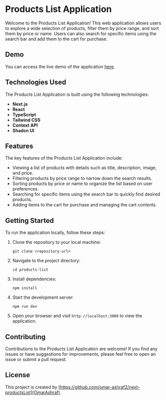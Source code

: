 # Products List Application

Welcome to the Products List Application! This web application allows users to explore a wide selection of products, filter them by price range, and sort them by price or name. Users can also search for specific items using the search bar and add them to the cart for purchase.

## Demo

You can access the live demo of the application [here](https://65ed24e10045e6183d6f0b90--products-list-next.netlify.app/).

## Technologies Used

The Products List Application is built using the following technologies:

- **Next.js**
- **React**
- **TypeScript**
- **Tailwind CSS**
- **Context API**
- **Shadcn UI**

## Features

The key features of the Products List Application include:

- Viewing a list of products with details such as title, description, image, and price.
- Filtering products by price range to narrow down the search results.
- Sorting products by price or name to organize the list based on user preferences.
- Searching for specific items using the search bar to quickly find desired products.
- Adding items to the cart for purchase and managing the cart contents.

## Getting Started

To run the application locally, follow these steps:

1. Clone the repository to your local machine:

   ```
   git clone <repository-url>
   ```

2. Navigate to the project directory:

   ```
   cd products-list
   ```

3. Install dependencies:

   ```
   npm install
   ```

4. Start the development server:

   ```
   npm run dev
   ```

5. Open your browser and visit `http://localhost:3000` to view the application.

## Contributing

Contributions to the Products List Application are welcome! If you find any issues or have suggestions for improvements, please feel free to open an issue or submit a pull request.

## License

This project is created by [https://github.com/omar-ashraf2/next-productsList](OmarAshraf).
